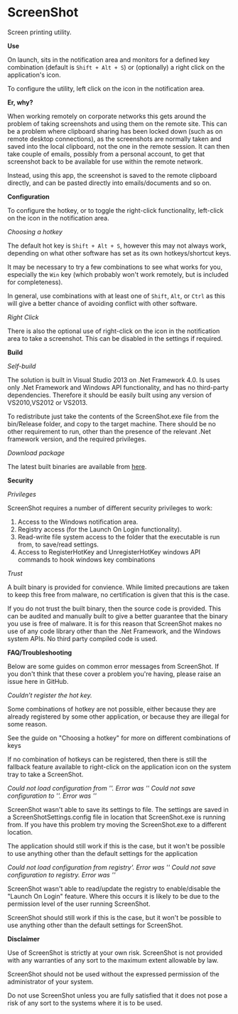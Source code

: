 ScreenShot
=============

Screen printing utility.

**Use**

On launch, sits in the notification area and monitors for a defined key combination (default is `Shift + Alt + S`) or (optionally) a right click on the application's icon.

To configure the utility, left click on the icon in the notification area.


**Er, why?**

When working remotely on corporate networks this gets around the problem of taking screenshots and using them on the remote site. This can be a problem where clipboard sharing has been locked down (such as on remote desktop connections), as the screenshots are normally taken and saved into the local clipboard, not the one in the remote session. It can then take couple of emails, possibly from a personal account, to get that screenshot back to be available for use within the remote network.

Instead, using this app, the screenshot is saved to the remote clipboard directly, and can be pasted directly into emails/documents and so on. 



**Configuration**

To configure the hotkey, or to toggle the right-click functionality, left-click on the icon in the notification area.


*Choosing a hotkey*

The default hot key is `Shift + Alt + S`, however this may not always work, depending on what other software has set as its own hotkeys/shortcut keys.

It may be necessary to try a few combinations to see what works for you, especially the `Win` key (which probably won't work remotely, but is included for completeness).

In general, use combinations with at least one of `Shift`, `Alt`, or `Ctrl` as this will give a better chance of avoiding conflict with other software.

*Right Click*

There is also the optional use of right-click on the icon in the notification area to take a screenshot. This can be disabled in the settings if required.


**Build**

*Self-build*

The solution is built in Visual Studio 2013 on .Net Framework 4.0. Is uses only .Net Framework and Windows API functionality, and has no third-party dependencies. Therefore it should be easily built using any version of VS2010,VS2012 or VS2013.

To redistribute just take the contents of the ScreenShot.exe file from the bin/Release folder, and copy to the target machine. There should be no other requirement to run, other than the presence of the relevant .Net framework version, and the required privileges.


*Download package*

The latest built binaries are available from [here](https://github.com/ja2/ScreenShot/releases/latest).


**Security**

*Privileges*

ScreenShot requires a number of different security privileges to work:

1. Access to the Windows notification area.
2. Registry access (for the Launch On Login functionality).
3. Read-write file system access to the folder that the executable is run from, to save/read settings.
4. Access to RegisterHotKey and UnregisterHotKey windows API commands to hook windows key combinations

*Trust*

A built binary is provided for convience. While limited precautions are taken to keep this free from malware, no certification is given that this is the case.

If you do not trust the built binary, then the source code is provided. This can be audited and manually built to give a better guarantee that the binary you use is free of malware. It is for this reason that ScreenShot makes no use of any code library other than the .Net Framework, and the Windows system APIs. No third party compiled code is used.



**FAQ/Troubleshooting**

Below are some guides on common error messages from ScreenShot. If you don't think that these cover a problem you're having, please raise an issue here in GitHub.


*Couldn’t register the hot key.*

Some combinations of hotkey are not possible, either because they are already registered by some other application, or because they are illegal for some reason.

See the guide on "Choosing a hotkey" for more on different combinations of keys

If no combination of hotkeys can be registered, then there is still the fallback feature available to right-click on the application icon on the system tray to take a ScreenShot.


*Could not load configuration from '<A path>'. Error was '<An error>'*
*Could not save configuration to '<A path>'. Error was '<An error>'*

ScreenShot wasn't able to save its settings to file. The settings are saved in a ScreenShotSettings.config file in location that ScreenShot.exe is running from. If you have this problem try moving the ScreenShot.exe to a different location.

The application should still work if this is the case, but it won't be possible to use anything other than the default settings for the application

*Could not load configuration from registry'. Error was '<An error>'*
*Could not save configuration to registry. Error was '<An error>'*

ScreenShot wasn't able to read/update the registry to enable/disable the "Launch On Login" feature. Where this occurs it is likely to be due to the permission level of the user running ScreenShot.

ScreenShot should still work if this is the case, but it won't be possible to use anything other than the default settings for ScreenShot.


**Disclaimer**

Use of ScreenShot is strictly at your own risk. ScreenShot is not provided with any warranties of any sort to the maximum extent allowable by law. 

ScreenShot should not be used without the expressed permission of the administrator of your system.

Do not use ScreenShot unless you are fully satisfied that it does not pose a risk of any sort to the systems where it is to be used.



